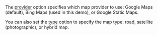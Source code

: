 The [provider](/Documentation/ApiReference/UI_Widgets/dxMap/Configuration/#provider) option specifies which map provider to use: Google Maps (default), Bing Maps (used in this demo), or Google Static Maps.

You can also set the [type](/Documentation/ApiReference/UI_Widgets/dxMap/Configuration/#type) option to specify the map type: road, satellite (photographic), or hybrid map.